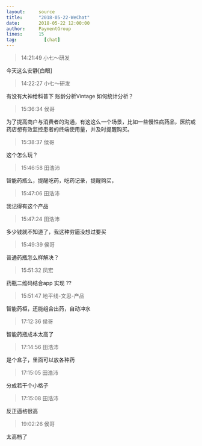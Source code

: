 ```yaml
---
layout:     source 
title:      "2018-05-22-WeChat"
date:       2018-05-22 12:00:00
author:     PaymentGroup
lines:      15 
tag:		  [chat]
---
```

> 14:21:49  小七～研发  
   
今天这么安静[白眼]  
   
> 14:22:27  小七～研发  
   
有没有大神给科普下 账龄分析Vintage  如何统计分析？  
   
> 15:36:34  侯哥  
   
为了提高商户与消费者的沟通，有这这么一个场景，比如一些慢性病药品，医院或药店想有效监控患者的终端使用量，并及时提醒购买。  
   
> 15:38:37  侯哥  
   
这个怎么玩？  
   
> 15:46:58  田浩沛  
   
智能药瓶么，提醒吃药，吃药记录，提醒购买，  
   
> 15:47:06  田浩沛  
   
我记得有这个产品  
   
> 15:47:24  田浩沛  
   
多少钱就不知道了，我这种穷逼没想过要买  
   
> 15:49:39  侯哥  
   
普通药瓶怎么样解决？  
   
> 15:51:32  凤宏  
   
药瓶二维码结合app 实现 ??  
   
> 15:51:47  地平线-文思-产品  
   
智能药柜，还能组合出药，自动冲水  
   
> 17:12:36  侯哥  
   
智能药瓶成本太高了  
   
> 17:14:56  田浩沛  
   
是个盒子，里面可以放各种药  
   
> 17:15:05  田浩沛  
   
分成若干个小格子  
   
> 17:15:08  田浩沛  
   
反正逼格很高  
   
> 19:02:26  侯哥  
   
太高档了  
   
